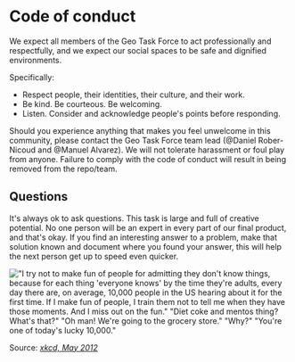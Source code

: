 # Code of conduct

We expect all members of the Geo Task Force to act professionally and respectfully, and
we expect our social spaces to be safe and dignified environments.

Specifically:

* Respect people, their identities, their culture, and their work.
* Be kind. Be courteous. Be welcoming.
* Listen. Consider and acknowledge people's points before responding.

Should you experience anything that makes you feel unwelcome in this community, please contact the Geo Task Force team lead (@Daniel Rober-Nicoud and @Manuel Alvarez). We will not tolerate harassment or foul play from anyone. Failure to comply with the code of conduct will result in being removed from the repo/team.


## Questions

It's always ok to ask questions. This task is large and full of creative potential. No one person will be an expert in every part of our final product, and that's okay. If you find an interesting answer to a problem, make that solution known and document where you found your answer, this will help the next person get up to speed even quicker.

!["I try not to make fun of people for admitting they don't know things, because for each thing 'everyone knows' by the time they're adults, every day there are, on average, 10,000 people in the US hearing about it for the first time. If I make fun of people, I train them not to tell me when they have those moments. And I miss out on the fun." "Diet coke and mentos thing? What's that?" "Oh man! We're going to the grocery store." "Why?" "You're one of today's lucky 10,000."](https://imgs.xkcd.com/comics/ten_thousand.png)

Source: _[xkcd, May 2012](https://xkcd.com/1053/)_